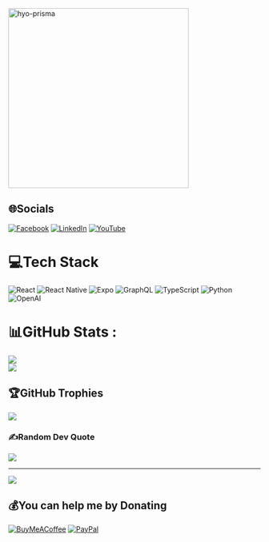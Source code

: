 <img width="360" alt="hyo-prisma" src="https://user-images.githubusercontent.com/27461460/121029792-dd587e80-c7e3-11eb-8564-851ac5246c10.png">


## 🌐Socials
[![Facebook](https://img.shields.io/badge/Facebook-%231877F2.svg?logo=Facebook&logoColor=white)](https://facebook.com/100016992373940) [![LinkedIn](https://img.shields.io/badge/LinkedIn-%230077B5.svg?logo=linkedin&logoColor=white)](https://linkedin.com/in/hyo-chan-jang-b88a82192) [![YouTube](https://img.shields.io/badge/YouTube-%23FF0000.svg?logo=YouTube&logoColor=white)](https://www.youtube.com/channel/UCy0YwPrjRbcmb4A110xx4zg) 

# 💻Tech Stack
![React](https://img.shields.io/badge/react-%2320232a.svg?style=for-the-badge&logo=react&logoColor=%2361DAFB)
![React Native](https://img.shields.io/badge/react_native-%2320232a.svg?style=for-the-badge&logo=react&logoColor=%2361DAFB) 
![Expo](https://img.shields.io/badge/expo-1C1E24?style=for-the-badge&logo=expo&logoColor=#D04A37)
![GraphQL](https://img.shields.io/badge/-GraphQL-E10098?style=for-the-badge&logo=graphql&logoColor=white)
![TypeScript](https://img.shields.io/badge/typescript-%23007ACC.svg?style=for-the-badge&logo=typescript&logoColor=white)
![Python](https://img.shields.io/badge/python-%23007ACC.svg?style=for-the-badge&logo=python&logoColor=white)
![OpenAI](https://img.shields.io/badge/openai-%2320232a.svg?style=for-the-badge&logo=openai&logoColor=%2361DAFB)

# 📊GitHub Stats :
![](https://github-readme-stats.vercel.app/api?username=hyochan&include_all_commits=true&count_private=true&show_icons=true&theme=blueberry)<br/>
![](https://github-readme-stats.vercel.app/api/top-langs/?username=hyochan&hide_border=false&include_all_commits=false&count_private=false&layout=compact&theme=blueberry)

## 🏆GitHub Trophies
![](https://github-profile-trophy.vercel.app/?username=hyochan&theme=radical&no-frame=false&no-bg=false&margin-w=4)

### ✍️Random Dev Quote
![](https://quotes-github-readme.vercel.app/api?type=horizontal&theme=radical)

---
![](https://komarev.com/ghpvc/?username=hyochan&label=Visitors+Count&color=brightgreen)

  ## 💰You can help me by Donating
  [![BuyMeACoffee](https://img.shields.io/badge/Buy%20Me%20a%20Coffee-ffdd00?style=for-the-badge&logo=buy-me-a-coffee&logoColor=black)](https://buymeacoffee.com/dooboolab) [![PayPal](https://img.shields.io/badge/PayPal-00457C?style=for-the-badge&logo=paypal&logoColor=white)](https://paypal.me/dooboolab) 

  <!-- Proudly created with GPRM ( https://gprm.itsvg.in ) -->
  
